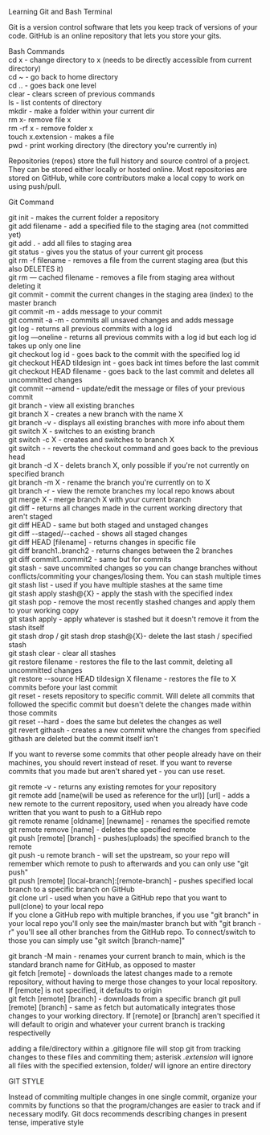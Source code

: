 Learning Git and Bash Terminal

Git is a version control software that lets you keep track of versions of your code.
GitHub is an online repository that lets you store your gits.


Bash Commands  
cd x - change directory to x (needs to be directly accessible from current directory)  
cd ~ - go back to home directory  
cd .. - goes back one level  
clear - clears screen of previous commands  
ls - list contents of directory  
mkdir - make a folder within your current dir  
rm x- remove file x  
rm -rf x - remove folder x  
touch x.extension - makes a file  
pwd - print working directory (the directory you're currently in)  

Repositories (repos) store the full history and source control of a project. They can be stored either locally or hosted online. Most repositories are stored on GitHub, while core contributors make a local copy to work on using push/pull.  


Git Command  

git init - makes the current folder a repository  
git add filename - add a specified file to the staging area (not committed yet)  
git add .  - add all files to staging area  
git status - gives you the status of your current git process  
git rm -f filename - removes a file from the current staging area (but this also DELETES it)  
git rm — cached filename - removes a file from staging area without deleting it  
git commit - commit the current changes in the staging area (index) to the master branch  
git commit -m - adds message to your commit  
git commit -a -m - commits all unsaved changes and adds message  
git log - returns all previous commits with a log id  
git log —oneline - returns all previous commits with a log id but each log id takes up only one line  
git checkout log id - goes back to the commit with the specified log id  
git checkout HEAD tildesign int - goes back int times before the last commit  
git checkout HEAD filename - goes back to the last commit and deletes all uncommitted changes  
git commit --amend - update/edit the message or files of your previous commit  
git branch - view all existing branches  
git branch X - creates a new branch with the name X  
git branch -v - displays all existing branches with more info about them  
git switch X - switches to an existing branch  
git switch -c X - creates and switches to branch X  
git switch -    - reverts the checkout command and goes back to the previous head   
git branch -d X - delets branch X, only possible if you're not currently on specified branch  
git branch -m X - rename the branch you're currently on to X  
git branch -r - view the remote branches my local repo knows about  
git merge X - merge branch X with your current branch  
git diff - returns all changes made in the current working directory that aren't staged  
git diff HEAD - same but both staged and unstaged changes  
git diff --staged/--cached - shows all staged changes  
git diff HEAD [filename] - returns changes in specific file  
git diff branch1..branch2 - returns changes between the 2 branches  
git diff commit1..commit2 - same but for commits  
git stash - save uncommited changes so you can change branches without conflicts/commiting your changes/losing them. You can stash multiple times  
git stash list - used if you have multiple stashes at the same time  
git stash apply stash@{X} - apply the stash with the specified index  
git stash pop - remove the most recently stashed changes and apply them to your working copy  
git stash apply - apply whatever is stashed but it doesn't remove it from the stash itself  
git stash drop / git stash drop stash@{X}- delete the last stash / specified stash  
git stash clear - clear all stashes  
git restore filename - restores the file to the last commit, deleting all uncommitted changes  
git restore --source HEAD tildesign X filename - restores the file to X commits before your last commit  
git reset - resets repository to specific commit. Will delete all commits that followed the specific commit but doesn't delete the changes made within those commits  
git reset --hard - does the same but deletes the changes as well  
git revert githash - creates a new commit where the changes from specified githash are deleted but the commit itself isn't  
  
If you want to reverse some commits that other people already have on their machines, you should revert instead of reset. If you want to reverse commits that you made but aren't shared yet - you can use reset.  
  
git remote -v - returns any existing remotes for your repository  
git remote add [name(will be used as reference for the url)] [url] - adds a new remote to the current repository, used when you already have code written that you want to push to a GitHub repo  
git remote rename [oldname] [newname] - renames the specified remote  
git remote remove [name] - deletes the specified remote  
git push [remote] [branch] - pushes(uploads) the specified branch to the remote  
git push -u remote branch - will set the upstream, so your repo will remember which remote to push to afterwards and you can only use "git push"  
git push [remote] [local-branch]:[remote-branch] - pushes specified local branch to a specific branch on GitHub  
git clone url - used when you have a GitHub repo that you want to pull(clone) to your local repo  
If you clone a GitHub repo with multiple branches, if you use "git branch" in your local repo you'll only see the main/master branch but with "git branch -r" you'll see all other branches from the GitHub repo. To connect/switch to those you can simply use "git switch [branch-name]"  

git branch -M main - renames your current branch to main, which is the standard branch name for GitHub, as opposed to master  
git fetch [remote] - downloads the latest changes made to a remote repository, without having to merge those changes to your local repository. If [remote] is not specified, it defaults to origin  
git fetch [remote] [branch] - downloads from a specific branch 
git pull [remote] [branch] - same as fetch but automatically integrates those changes to your working directory. If [remote] or [branch] aren't specified it will default to origin and whatever your current branch is tracking respectivelly  







  
adding a file/directory within a .gitignore file will stop git from tracking changes to these files and commiting them; asterisk *.extension* will ignore all files with the specified extension, folder/ will ignore an entire directory

  
GIT STYLE  
  
Instead of commiting multiple changes in one single commit, organize your commits by functions so that the program/changes are easier to track and if necessary modify.    Git docs recommends describing changes in present tense, imperative style
